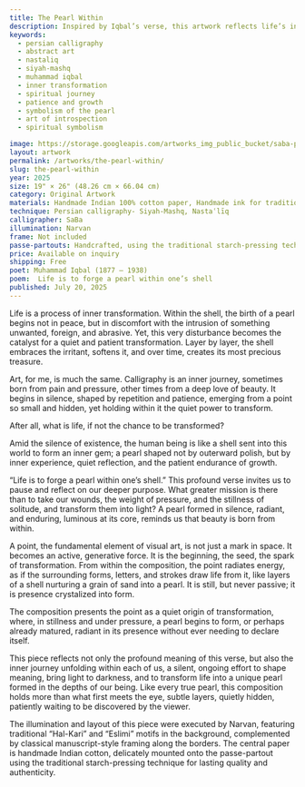 ```yaml
---
title: The Pearl Within
description: Inspired by Iqbal’s verse, this artwork reflects life’s inner journey—where silence, pressure, and presence shape the soul’s hidden pearl into luminous beauty.
keywords:
  - persian calligraphy
  - abstract art
  - nastaliq
  - siyah-mashq
  - muhammad iqbal
  - inner transformation
  - spiritual journey
  - patience and growth
  - symbolism of the pearl
  - art of introspection
  - spiritual symbolism

image: https://storage.googleapis.com/artworks_img_public_bucket/saba-persian-calligraphy/ThePearlWithin/thumbnail/ThePearlWithin-s-02.jpg
layout: artwork
permalink: /artworks/the-pearl-within/
slug: the-pearl-within
year: 2025
size: 19" × 26" (48.26 cm × 66.04 cm)
category: Original Artwork
materials: Handmade Indian 100% cotton paper, Handmade ink for traditional Persian calligraphy, reed pens crafted from the natural reeds of northern Iran.
technique: Persian calligraphy- Siyah-Mashq, Nastaʿlīq
calligrapher: SaBa
illumination: Narvan
frame: Not included 
passe-partouts: Handcrafted, using the traditional starch-pressing technique for lasting quality and authenticity.
price: Available on inquiry
shipping: Free
poet: Muhammad Iqbal (1877 – 1938) 
poem:  Life is to forge a pearl within one’s shell
published: July 20, 2025
---
```

<div class="space-y-5">
    <p class="showTex">Life is a process of inner transformation. Within the shell, the birth of a pearl begins not in peace, but in discomfort with the intrusion of something unwanted, foreign, and abrasive. Yet, this very disturbance becomes the catalyst for a quiet and patient transformation. Layer by layer, the shell embraces the irritant, softens it, and over time, creates its most precious treasure.</p>
    <p class="showTex">Art, for me, is much the same. Calligraphy is an inner journey, sometimes born from pain and pressure, other times from a deep love of beauty. It begins in silence, shaped by repetition and patience, emerging from a point so small and hidden, yet holding within it the quiet power to transform.</p>
    <p class="showTex">After all, what is life, if not the chance to be transformed?</p>
    <p class="showTex">Amid the silence of existence, the human being is like a shell sent into this world to form an inner gem; a pearl shaped not by outerward polish, but by inner experience, quiet reflection, and the patient endurance of growth.</p>
    <p class="showTex">“Life is to forge a pearl within one’s shell.” This profound verse invites us to pause and reflect on our deeper purpose. What greater mission is there than to take our wounds, the weight of pressure, and the stillness of solitude, and transform them into light? A pearl formed in silence, radiant, and enduring, luminous at its core, reminds us that beauty is born from within.</p>
    <p class="showTex">A point, the fundamental element of visual art, is not just a mark in space. It becomes an active, generative force. It is the beginning, the seed, the spark of transformation. From within the composition, the point radiates energy, as if the surrounding forms, letters, and strokes draw life from it, like layers of a shell nurturing a grain of sand into a pearl. It is still, but never passive; it is presence crystalized into form.</p>
    <p class="showTex">The composition presents the point as a quiet origin of transformation, where, in stillness and under pressure, a pearl begins to form, or perhaps already matured, radiant in its presence without ever needing to declare itself.</p>
    <p class="showTex">This piece reflects not only the profound meaning of this verse, but also the inner journey unfolding within each of us, a silent, ongoing effort to shape meaning, bring light to darkness, and to transform life into a unique pearl formed in the depths of our being. Like every true pearl, this composition holds more than what first meets the eye, subtle layers, quietly hidden, patiently waiting to be discovered by the viewer.</p>
    <p class="showTex">The illumination and layout of this piece were executed by Narvan, featuring traditional “Hal-Kari” and “Eslimi” motifs in the background, complemented by classical manuscript-style framing along the borders. The central paper is handmade Indian cotton, delicately mounted onto the passe-partout using the traditional starch-pressing technique for lasting quality and authenticity. </p>
</div>
